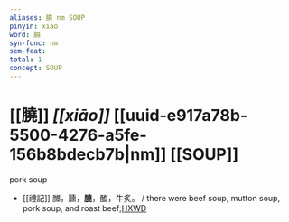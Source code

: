 ```yaml
---
aliases: 膮 nm SOUP
pinyin: xiāo
word: 膮
syn-func: nm
sem-feat: 
total: 1
concept: SOUP 
---
```

# [[膮]] *[[xiāo]]*  [[uuid-e917a78b-5500-4276-a5fe-156b8bdecb7b|nm]] [[SOUP]]
pork soup
 - [[禮記]] 膷，臐，**膮**，醢，牛炙。 / there were beef soup, mutton soup, pork soup, and roast beef;[HXWD](https://hxwd.org/textview.html?location=KR1d0052_tls_012-16a.6)